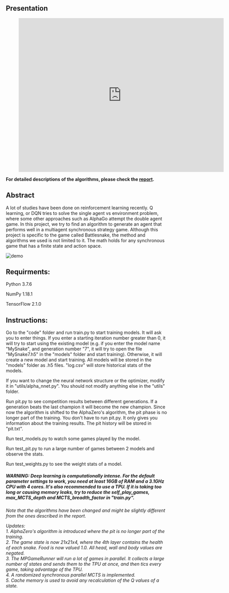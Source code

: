 ## Presentation
<figure class="video_container">
  <iframe src="https://drive.google.com/file/d/12Hr78S1oMO34BEdedrI0sOAhaIAdE3jO/preview" width="640" height="480" frameborder="0" allowfullscreen="true"></iframe>
</figure>

**For detailed descriptions of the algorithms, please check the [report](https://github.com/Fool-Yang/AlphaSnake-Zero/blob/master/report.pdf).**

## Abstract
A lot of studies have been done on reinforcement learning recently. Q learning, or DQN tries to solve the single agent vs environment problem, where some other approaches such as AlphaGo attempt the double agent game. In this project, we try to find an algorithm to generate an agent that performs well in a multiagent synchronous strategy game. Although this project is specific to the game called Battlesnake, the method and algorithms we used is not limited to it. The math holds for any synchronous game that has a finite state and action space.

![demo](./demo.gif)

## Requirments:
Python 3.7.6

NumPy 1.18.1

TensorFlow 2.1.0

## Instructions:
Go to the "code" folder and run train.py to start training models. It will ask you to enter things. If you enter a starting iteration number greater than 0, it will try to start using the existing model (e.g. if you enter the model name "MySnake", and generation number "7", it will try to open the file "MySnake7.h5" in the "models" folder and start training). Otherwise, it will create a new model and start training. All models will be stored in the "models" folder as .h5 files. "log.csv" will store historical stats of the models.

If you want to change the neural network structure or the optimizer, modify it in "utils/alpha_nnet.py". You should not modify anything else in the "utils" folder.

Run pit.py to see competition results between different generations. If a generation beats the last champion it will become the new champion. Since now the algorithm is shifted to the AlphaZero's algorithm, the pit phase is no longer part of the training. You don't have to run pit.py. It only gives you information about the training results. The pit history will be stored in "pit.txt".

Run test_models.py to watch some games played by the model.

Run test_pit.py to run a large number of games between 2 models and observe the stats.

Run test_weights.py to see the weight stats of a model.

##### WARNING: Deep learning is computationally intense. For the default parameter settings to work, you need at least 16GB of RAM and a 3.1GHz CPU with 4 cores. It's also recommended to use a TPU. If it is taking too long or causing memory leaks, try to reduce the self_play_games, max_MCTS_depth and MCTS_breadth_factor in "train.py".

*Note that the algorithms have been changed and might be slightly different from the ones described in the report.*

*Updates:*\
*1. AlphaZero's algorithm is introduced where the pit is no longer part of the training.*\
*2. The game state is now 21x21x4, where the 4th layer contains the health of each snake. Food is now valued 1.0. All head, wall and body values are negated.*\
*3. The MPGameRunner will run a lot of games in parallel. It collects a large number of states and sends them to the TPU at once, and then tics every game, taking advantage of the TPU.*\
*4. A randomized synchronous parallel MCTS is implemented.*\
*5. Cache memory is used to avoid any recalculation of the Q values of a state.*
